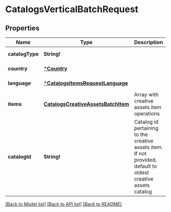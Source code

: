 # CatalogsVerticalBatchRequest

## Properties
Name | Type | Description | Notes
------------ | ------------- | ------------- | -------------
**catalogType** | **String!** |  | [default to null]
**country** | [***Country**](Country.md) |  | [default to null]
**language** | [***CatalogsItemsRequestLanguage**](CatalogsItemsRequest_language.md) |  | [default to null]
**items** | [**CatalogsCreativeAssetsBatchItem**](CatalogsCreativeAssetsBatchItem.md) | Array with creative assets item operations | [default to null]
**catalogId** | **String!** | Catalog id pertaining to the creative assets item. If not provided, default to oldest creative assets catalog | [optional] [default to null]

[[Back to Model list]](../README.md#documentation-for-models) [[Back to API list]](../README.md#documentation-for-api-endpoints) [[Back to README]](../README.md)


